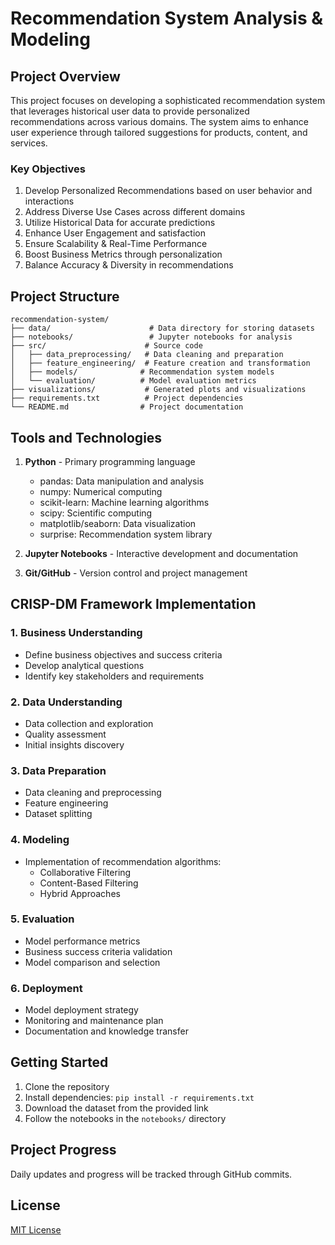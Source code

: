 # Recommendation System Analysis & Modeling

## Project Overview
This project focuses on developing a sophisticated recommendation system that leverages historical user data to provide personalized recommendations across various domains. The system aims to enhance user experience through tailored suggestions for products, content, and services.

### Key Objectives
1. Develop Personalized Recommendations based on user behavior and interactions
2. Address Diverse Use Cases across different domains
3. Utilize Historical Data for accurate predictions
4. Enhance User Engagement and satisfaction
5. Ensure Scalability & Real-Time Performance
6. Boost Business Metrics through personalization
7. Balance Accuracy & Diversity in recommendations

## Project Structure
```
recommendation-system/
├── data/                      # Data directory for storing datasets
├── notebooks/                 # Jupyter notebooks for analysis
├── src/                      # Source code
│   ├── data_preprocessing/   # Data cleaning and preparation
│   ├── feature_engineering/  # Feature creation and transformation
│   ├── models/              # Recommendation system models
│   └── evaluation/          # Model evaluation metrics
├── visualizations/           # Generated plots and visualizations
├── requirements.txt          # Project dependencies
└── README.md                # Project documentation
```

## Tools and Technologies
1. **Python** - Primary programming language
   - pandas: Data manipulation and analysis
   - numpy: Numerical computing
   - scikit-learn: Machine learning algorithms
   - scipy: Scientific computing
   - matplotlib/seaborn: Data visualization
   - surprise: Recommendation system library

2. **Jupyter Notebooks** - Interactive development and documentation

3. **Git/GitHub** - Version control and project management

## CRISP-DM Framework Implementation

### 1. Business Understanding
- Define business objectives and success criteria
- Develop analytical questions
- Identify key stakeholders and requirements

### 2. Data Understanding
- Data collection and exploration
- Quality assessment
- Initial insights discovery

### 3. Data Preparation
- Data cleaning and preprocessing
- Feature engineering
- Dataset splitting

### 4. Modeling
- Implementation of recommendation algorithms:
  - Collaborative Filtering
  - Content-Based Filtering
  - Hybrid Approaches

### 5. Evaluation
- Model performance metrics
- Business success criteria validation
- Model comparison and selection

### 6. Deployment
- Model deployment strategy
- Monitoring and maintenance plan
- Documentation and knowledge transfer

## Getting Started
1. Clone the repository
2. Install dependencies: `pip install -r requirements.txt`
3. Download the dataset from the provided link
4. Follow the notebooks in the `notebooks/` directory

## Project Progress
Daily updates and progress will be tracked through GitHub commits.

## License
[MIT License](LICENSE) 